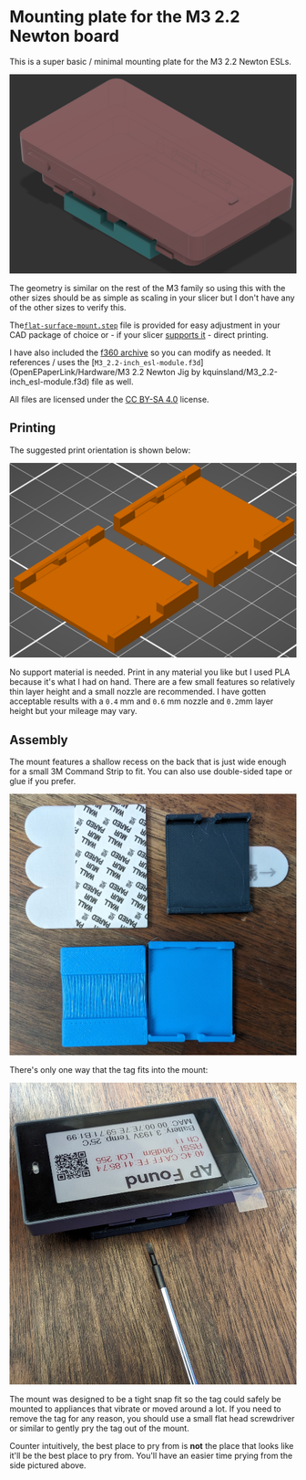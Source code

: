 <!-- markdownlint-disable-file MD045 -->
# Mounting plate for the M3 2.2 Newton board

This is a super basic / minimal mounting plate for the M3 2.2 Newton ESLs.

![Render of the mount](tag-in-mount.png)

The geometry is similar on the rest of the M3 family so using this with the other sizes should be as simple as scaling in your slicer but I don't have any of the other sizes to verify this.

The[`flat-surface-mount.step`](./flat-surface-mount.step) file is provided for easy adjustment in your CAD package of choice or - if your slicer [supports it](https://blog.prusa3d.com/prusaslicer-2-5-is-here-new-perimeter-generator-step-file-support-lightning-infill-and-more_70562/) - direct printing.

I have also included the [f360 archive](./flat-surface-mount.f3z) so you can modify as needed.
It references / uses the [`M3_2.2-inch_esl-module.f3d`](OpenEPaperLink/Hardware/M3 2.2 Newton Jig by kquinsland/M3_2.2-inch_esl-module.f3d) file as well.

All files are licensed under the [CC BY-SA 4.0](https://creativecommons.org/licenses/by-sa/4.0/) license.

## Printing

The suggested print orientation is shown below:

![Print orientation](./print-orientation.png)

No support material is needed.
Print in any material you like but I used PLA because it's what I had on hand.
There are a few small features so relatively thin layer height and a small nozzle are recommended.
I have gotten acceptable results with a `0.4` mm and `0.6` mm nozzle and `0.2`mm layer height but your mileage may vary.

## Assembly

The mount features a shallow recess on the back that is just wide enough for a small 3M Command Strip to fit.
You can also use double-sided tape or glue if you prefer.

![set of components](set.jpg)

There's only one way that the tag fits into the mount:

![tag in mount](./eject-slot-demo.jpg)

The mount was designed to be a tight snap fit so the tag could safely be mounted to appliances that vibrate or moved around a lot.
If you need to remove the tag for any reason, you should use a small flat head screwdriver or similar to gently pry the tag out of the mount.

Counter intuitively, the best place to pry from is **not** the place that looks like it'll be the best place to pry from.
You'll have an easier time prying from the side pictured above.
